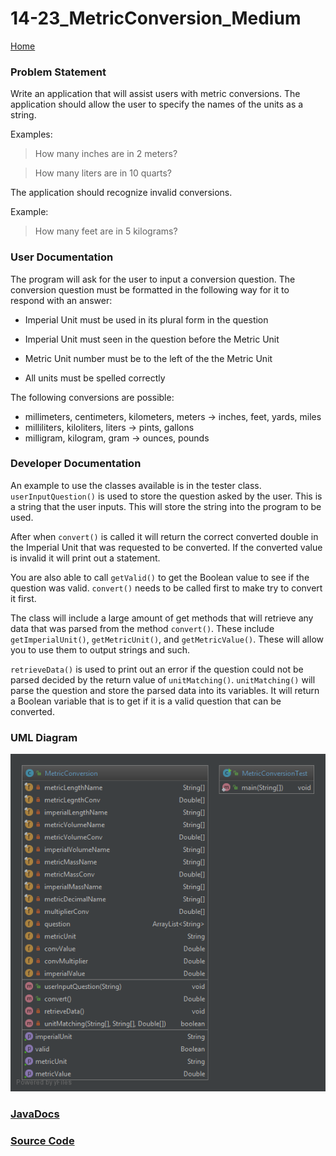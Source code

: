 # 14-23_MetricConversion_Medium

[Home](https://github.com/Aleyx4/Introduction-to-Software-Design-Fall-2017 "Home")

### Problem Statement
Write an application that will assist users with metric conversions. The application should allow the user to specify the names of the units as a string. 

Examples:
> How many inches are in 2 meters?

> How many liters are in 10 quarts?

The application should recognize invalid conversions.

Example:
> How many feet are in 5 kilograms?

### User Documentation
The program will ask for the user to input a conversion question. The
conversion question must be formatted in the following way for it to
respond with an answer:

- Imperial Unit must be used in its plural form in the question

- Imperial Unit must seen in the question before the Metric Unit

- Metric Unit number must be to the left of the the Metric Unit

- All units must be spelled correctly

The following conversions are possible:

- millimeters, centimeters, kilometers, meters -> inches, feet, yards, miles
- milliliters, kiloliters, liters -> pints, gallons
- milligram, kilogram, gram -> ounces, pounds</p>

### Developer Documentation
An example to use the classes available is in the tester class.
`userInputQuestion()` is used to store the question asked by the user. This is a string that the user inputs. This will store the string into the program to be used.

After when `convert()` is called it will return the correct converted double in the Imperial Unit that was requested to be converted. If the converted value is invalid it will print out a statement.

You are also able to call `getValid()` to get the Boolean value to see if the question was valid. `convert()` needs to be called first to make try to convert it first.

The class will include a large amount of get methods that will retrieve any data that was parsed from the method `convert()`. These include `getImperialUnit()`, `getMetricUnit()`, and `getMetricValue()`. These will allow you to use them to output strings and such.

`retrieveData()` is used to print out an error if the question could not be parsed decided by the return value of `unitMatching()`. `unitMatching()` will parse the question and store the parsed data into its variables. It will return a Boolean variable that is to get if it is a valid question that can be converted.

### UML Diagram

![14-23_MetricConversion_Medium_UML](https://github.com/Aleyx4/Introduction-to-Software-Design-Fall-2017/blob/master/14-23_MetricConversion_Medium/doc/14-23_MetricConversion_Medium_UML.png?raw=true)

### [JavaDocs](https://github.com/Aleyx4/Introduction-to-Software-Design-Fall-2017/tree/master/14-23_MetricConversion_Medium/doc)

### [Source Code](https://github.com/Aleyx4/Introduction-to-Software-Design-Fall-2017/tree/master/14-23_MetricConversion_Medium/src)
